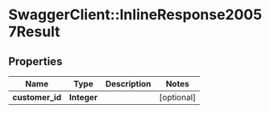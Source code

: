 # SwaggerClient::InlineResponse20057Result

## Properties
Name | Type | Description | Notes
------------ | ------------- | ------------- | -------------
**customer_id** | **Integer** |  | [optional] 



